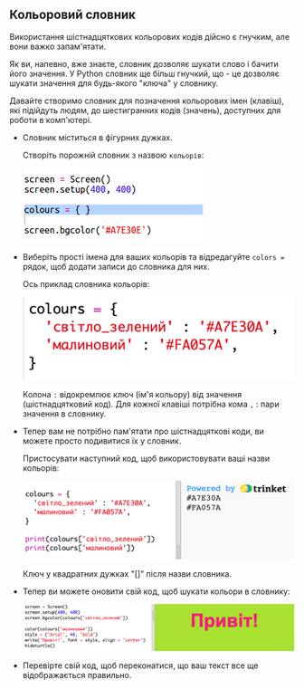 ## Кольоровий словник

Використання шістнадцяткових кольорових кодів дійсно є гнучким, але вони важко запам'ятати.

Як ви, напевно, вже знаєте, словник дозволяє шукати слово і бачити його значення. У Python словник ще більш гнучкий, що - це дозволяє шукати значення для будь-якого "ключа" у словнику.

Давайте створимо словник для позначення кольорових імен (клавіш), які підійдуть людям, до шестигранних кодів (значень), доступних для роботи в комп'ютері.

+ Словник міститься в фігурних дужках.
    
    Створіть порожній словник з назвою `кольорів`:
    
    ![скріншот](images/colourful-dict.png)

+ Виберіть прості імена для ваших кольорів та відредагуйте `colors =` рядок, щоб додати записи до словника для них.
    
    Ось приклад словника кольорів:
    
    ![скріншот](images/colourful-colours.png)
    
    Колона `:` відокремлює ключ (ім'я кольору) від значення (шістнадцятковий код). Для кожної клавіші потрібна кома `,` : пари значення в словнику.

+ Тепер вам не потрібно пам'ятати про шістнадцяткові коди, ви можете просто подивитися їх у словник.
    
    Пристосувати наступний код, щоб використовувати ваші назви кольорів:
    
    ![скріншот](images/colourful-entries.png)
    
    Ключ у квадратних дужках "[]" після назви словника.

+ Тепер ви можете оновити свій код, щоб шукати кольори в словнику:
    
    ![скріншот](images/colourful-use.png)

+ Перевірте свій код, щоб переконатися, що ваш текст все ще відображається правильно.